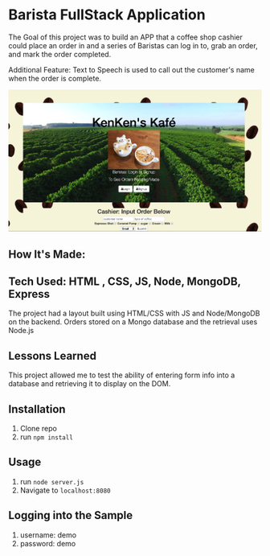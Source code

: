 # Barista FullStack Application

The Goal of this project was to build an APP that a coffee shop cashier
could place an order in and a series of Baristas can log in to,
grab an order, and mark the order completed.

Additional Feature: Text to Speech is used to call out the customer's name
when the order is complete.

![ScreenShot of Cashier Page](baristaScreenShot.png)


## How It's Made:
## Tech Used: HTML , CSS, JS, Node, MongoDB, Express
The project had a layout built using HTML/CSS with JS and Node/MongoDB on the backend.
Orders stored on a Mongo database and the retrieval uses Node.js

## Lessons Learned
This project allowed me to test the ability of entering form info into a
database and retrieving it to display on the DOM.

## Installation
1. Clone repo
2. run `npm install`

## Usage

1. run `node server.js`
2. Navigate to `localhost:8080`

## Logging into the Sample
1. username: demo
2. password: demo
